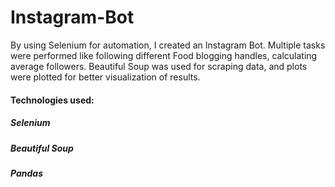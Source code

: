 # Instagram-Bot
By using Selenium for automation, I created an Instagram Bot. Multiple tasks were performed like following different Food blogging handles, calculating average followers. Beautiful Soup was used for scraping data, and plots were plotted for better visualization of results. 

#### Technologies used: 
##### Selenium 
##### Beautiful Soup 
##### Pandas 


